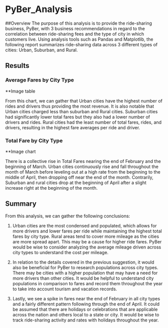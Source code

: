 # PyBer_Analysis

##Overview
The purpose of this analysis is to provide the ride-sharing business, PyBer, with 3 business recommendations in regard to the correlation between ride-sharing fees and the type of city in which customers live. Using analysis tools such as Pandas and Matplotlib, the following report summarizes ride-sharing data across 3 different types of cities: Urban, Suburban, and Rural.

## Results
### Average Fares by City Type

**Image table

From this chart, we can gather that Urban cities have the highest number of rides and drivers thus providing the most revenue. It is also notable that Urban cities charged less than suburban and Rural cities. Suburban cities had significantly lower total fares but they also had a lower number of drivers and rides. Rural cities had the least number of total fares, rides, and drivers, resulting in the highest fare averages per ride and driver.

### Total Fare by City Type

**Image chart

There is a collective rise in Total Fares nearing the end of February and the beginning of March. Urban cities continuously rise and fall throughout the month of March before leveling out at a high rate from the beginning to the middle of April, then dropping off near the end of the month. Contrarily, Suburban and rural cities drop at the beginning of April after a slight increase right at the beginning of the month.

## Summary
From this analysis, we can gather the following conclusions:
1. Urban cities are the most condensed and populated, which allows for more drivers and lower fares per ride while maintaining the highest total fares by city type. Rural areas tend to cover more mileage as the cities are more spread apart. This may be a cause for higher ride fares. PyBer would be wise to consider analyzing the average mileage driven across city types to understand the cost per mileage.

2. In relation to the details covered in the previous suggestion, it would also be beneficial for PyBer to research populations across city types. There may be cities with a higher population that may have a need for more drivers than other cities. It would be helpful to understand city populations in comparison to fares and record them throughout the year to take into account tourism and vacation records.

3. Lastly, we see a spike in fares near the end of February in all city types and a fairly different pattern following through the end of April. It could be assumed that there are holidays or celebrations that are applicable across the nation and others local to a state or city. It would be wise to track ride-sharing activity and rates with holidays throughout the year.
